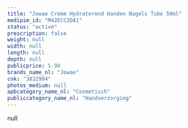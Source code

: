 ```yaml
---
title: "Jowae Creme Hydraterend Handen Nagels Tube 50ml"
medipim_id: "M42ECC2DA1"
status: "active"
prescription: false
weight: null
width: null
length: null
depth: null
publicprice: 5.90
brands_name_nl: "Jowae"
cnk: "3832904"
photos_medium: null
apbcategory_name_nl: "Cosmetisch"
publiccategory_name_nl: "Handverzorging"
---
```

null
